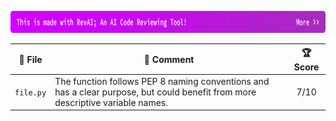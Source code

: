 <a href="https://imsadra.me/revai-let-ai-review-it-first"><img src="../media/heading.svg" width=850 height=35></a>

| 📂 **File**    | 💬 **Comment** | 🏆 **Score**    |
|---------------|----------------| :-----------------: |
| `file.py` | The function follows PEP 8 naming conventions and has a clear purpose, but could benefit from more descriptive variable names. | 7/10 |